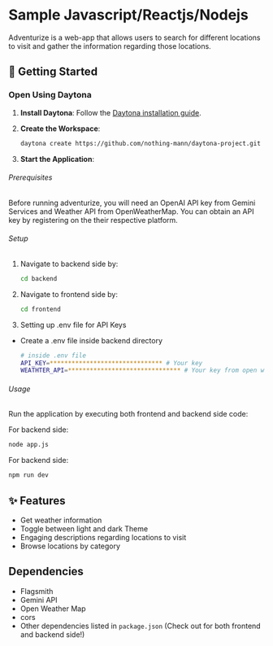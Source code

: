 # Sample Javascript/Reactjs/Nodejs

Adventurize is a web-app that allows users to search for different locations to visit and gather the information regarding those locations.

## 🚀 Getting Started

### Open Using Daytona

1. **Install Daytona**: Follow the [Daytona installation guide](https://www.daytona.io/docs/installation/installation/).

2. **Create the Workspace**:

   ```bash
   daytona create https://github.com/nothing-mann/daytona-project.git
   ```

3. **Start the Application**:

###### Prerequisites

Before running adventurize, you will need an OpenAI API key from Gemini Services and Weather API from OpenWeatherMap. You can obtain an API key by registering on the their respective platform.

###### Setup

1. Navigate to backend side by:

   ```bash
   cd backend
   ```

2. Navigate to frontend side by:

   ```bash
   cd frontend
   ```

3. Setting up .env file for API Keys

- Create a .env file inside backend directory

  ```bash
  # inside .env file
  API_KEY=******************************* # Your key
  WEATHTER_API=******************************* # Your key from open weather map
  ```

###### Usage

Run the application by executing both frontend and backend side code:

For backend side:

```bash
node app.js
```

For backend side:

```bash
npm run dev
```

## ✨ Features

- Get weather information
- Toggle between light and dark Theme
- Engaging descriptions regarding locations to visit
- Browse locations by category

## Dependencies

- Flagsmith
- Gemini API
- Open Weather Map
- cors
- Other dependencies listed in `package.json` (Check out for both frontend and backend side!)
